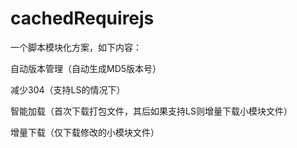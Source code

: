 # cachedRequirejs
一个脚本模块化方案，如下内容：

自动版本管理（自动生成MD5版本号）

减少304（支持LS的情况下）

智能加载（首次下载打包文件，其后如果支持LS则增量下载小模块文件）

增量下载（仅下载修改的小模块文件）

